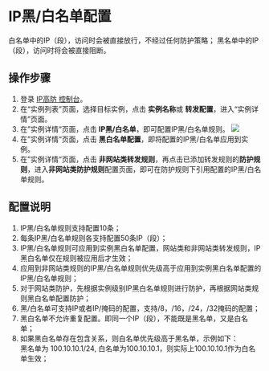 # IP黑/白名单配置

白名单中的IP（段），访问时会被直接放行，不经过任何防护策略；
黑名单中的IP（段），访问时将会被直接阻断。

## 操作步骤
1. 登录 [IP高防 控制台](https://ip-anti-console.jdcloud.com/instancelist)。
2. 在“实例列表”页面，选择目标实例，点击 **实例名称**或 **转发配置**，进入“实例详情”页面。
3. 在”实例详情“页面，点击 **IP黑/白名单**，即可配置IP黑/白名单规则。
![](https://github.com/jdcloudcom/cn/blob/edit/image/Advanced%20Anti-DDoS/blacklist%2001.png)
4. 在”实例详情“页面，点击 **黑白名单配置**，即将配置的IP黑/白名单应用到实例。
5. 在”实例详情“页面，点击 **非网站类转发规则**，再点击已添加转发规则的**防护规则**，进入**非网站类防护规则**配置页面，即可在防护规则下引用配置的IP黑/白名单规则。

## 配置说明
1. IP黑/白名单规则支持配置10条； 
2. 每条IP黑/白名单规则各支持配置50条IP（段）；
3. IP黑/白名单规则可应用到实例黑白名单配置，网站类和非网站类转发规则，IP黑白名单仅在规则被应用后才生效；
4. 应用到非网站类规则的IP黑/白名单规则优先级高于应用到实例黑白名单配置的IP黑/白名单规则；
5. 对于网站类防护，先根据实例级别IP黑白名单规则进行防护，再根据网站类规则黑白名单配置防护；
6. 黑/白名单可支持IP或者IP/掩码的配置，支持/8，/16，/24，/32掩码的配置；
7. 黑白名单不允许重复配置。即同一个IP（段），不能既是黑名单，又是白名单；
8. 如果黑白名单存在包含关系，则白名单优先级高于黑名单，示例如下：</BR>
黑名单为 100.10.10.1/24, 白名单为100.10.10.1，则实际上100.10.10.1作为白名单生效；




